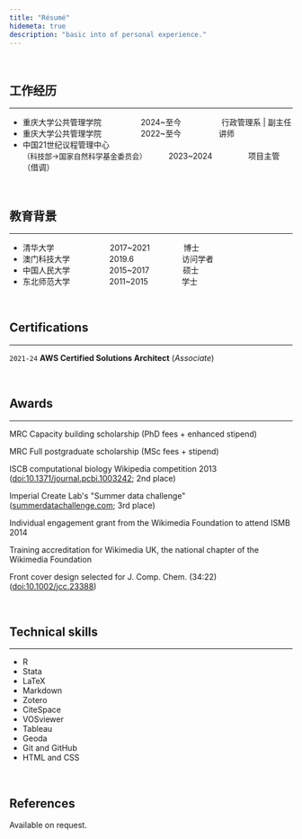 ```yaml
---
title: "Résumé"
hidemeta: true
description: "basic into of personal experience."
---
```


&nbsp;

## 工作经历
---
* 重庆大学公共管理学院&emsp;&emsp;&emsp;&emsp;&emsp;2024~至今&emsp;&emsp;&emsp;&emsp;&nbsp;&nbsp;&nbsp; 行政管理系 &#124; 副主任
* 重庆大学公共管理学院&emsp;&emsp;&emsp;&emsp;&emsp;2022~至今&emsp;&emsp;&emsp;&emsp;&ensp; 讲师
* 中国21世纪议程管理中心<br><font size=2>（科技部→国家自然科学基金委员会）</font>&emsp;&emsp;&ensp;&nbsp;2023~2024&emsp;&emsp;&emsp;&emsp;&nbsp; 项目主管（借调）

&nbsp;
&nbsp;
## 教育背景
---
* 清华大学&emsp;&emsp;&emsp;&emsp;&emsp; &emsp;&ensp;&nbsp;2017~2021&emsp;&emsp;&emsp;&emsp; 博士
* 澳门科技大学&emsp;&emsp;&emsp;&emsp;&emsp;2019.6&emsp;&emsp;&emsp;&emsp; &ensp;&ensp;&nbsp;&nbsp;&nbsp;访问学者
* 中国人民大学&emsp;&emsp;&emsp;&emsp;&emsp;2015~2017&emsp;&emsp;&emsp;&emsp; 硕士
* 东北师范大学&emsp;&emsp;&emsp;&emsp;&emsp;2011~2015&emsp;&emsp;&emsp;&emsp; 学士

&nbsp;
&nbsp;
## Certifications
---
`2021-24` __AWS Certified Solutions Architect__ (_Associate_)

&nbsp;
&nbsp;
## Awards
---
MRC Capacity building scholarship (PhD fees + enhanced stipend)

MRC Full postgraduate scholarship (MSc fees + stipend)

ISCB computational biology Wikipedia competition 2013 ([doi:10.1371/journal.pcbi.1003242](http://dx.doi.org/10.1371/journal.pcbi.1003242); 2nd place)

Imperial Create Lab's "Summer data challenge" ([summerdatachallenge.com](http://summerdatachallenge.com); 3rd place)

Individual engagement grant from the Wikimedia Foundation to attend ISMB 2014

Training accreditation for Wikimedia UK, the national chapter of the Wikimedia Foundation

Front cover design selected for J. Comp. Chem. (34:22) ([doi:10.1002/jcc.23388](http://dx.doi.org/10.1002/jcc.23388))

&nbsp;
&nbsp;
## Technical skills
---
* R
* Stata
* LaTeX
* Markdown
* Zotero
* CiteSpace
* VOSviewer
* Tableau
* Geoda
* Git and GitHub
* HTML and CSS

&nbsp;
&nbsp;
## References

Available on request.

<!-- ### Footer

Last updated: May 2024 -->